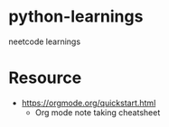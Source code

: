 # python-learnings
neetcode learnings

# Resource
- https://orgmode.org/quickstart.html
  - Org mode note taking cheatsheet